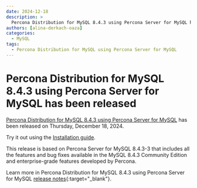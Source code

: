 ```yaml
---
date: 2024-12-18
description: >
  Percona Distribution for MySQL 8.4.3 using Percona Server for MySQL has been released on Thursday, December 18, 2024.
authors: [alina-derkach-oaza]
categories:
  - MySQL
tags:
  - Percona Distribution for MySQL using Percona Server for MySQL
---
```


# Percona Distribution for MySQL 8.4.3 using Percona Server for MySQL has been released

<!-- more -->

[Percona Distribution for MySQL 8.4.3 using Percona Server for MySQL](https://docs.percona.com/percona-distribution-for-mysql/8.4/index.html) has been released on Thursday, December 18, 2024.

Try it out using the [Installation guide](https://docs.percona.com/percona-distribution-for-mysql/8.4/installing.html).

This release is based on Percona Server for MySQL 8.4.3-3 that includes all the features and bug fixes available in the MySQL 8.4.3 Community Edition and enterprise-grade features developed by Percona.

Learn more in Percona Distribution for MySQL 8.4.3 using Percona Server for MySQL [release notes](https://docs.percona.com/percona-distribution-for-mysql/8.4/release-notes-ps-8.4.3.html){:target="_blank"}.

